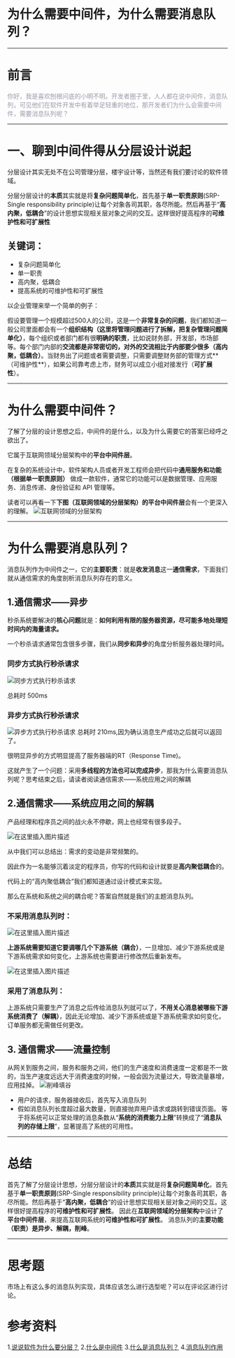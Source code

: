 # 为什么需要中间件，为什么需要消息队列？

</font>

---

# 前言

<font color=#999AAA >你好，我是喜欢刨根问底的小明不明。开发者圈子里，人人都在说中间件，消息队列，可见他们在软件开发中有着举足轻重的地位，那开发者们为什么会需要中间件，需要消息队列呢？</font>

---

# 一、聊到中间件得从分层设计说起


分层设计其实无处不在公司管理分层，楼宇设计等，当然还有我们要讨论的软件领域。

分层分层设计的**本质**其实就是将**复杂问题简单化**，首先基于**单一职责原则**(SRP-Single responsibility principle)让每个对象各司其职，各尽所能。然后再基于“**高内聚，低耦合**”的设计思想实现相关层对象之间的交互。这样很好提高程序的**可维护性和可扩展性**

## 关键词：

- 复杂问题简单化
- 单一职责
- 高内聚，低耦合
- 提高系统的可维护性和可扩展性

以企业管理来举一个简单的例子：

假设要管理一个规模超过500人的公司，这是一个**非常复杂的问题**，我们都知道一般公司里面都会有一个**组织结构（这里将管理问题进行了拆解，把复杂管理问题简单化）**，每个组织或者部门都有很**明确的职责**，比如说财务部，开发部，市场部等。每个部门内部的**交流都是非常密切的，对外的交流相比于内部要少很多（高内聚，低耦合）**。当财务出了问题或者需要调整，只需要调整财务部的管理方式**（可维护性**），如果公司靠考虑上市，财务可以成立小组对接发行（**可扩展性**）。

---

# 为什么需要中间件？
了解了分层的设计思想之后，中间件的是什么，以及为什么需要它的答案已经呼之欲出了。

它属于互联网领域分层架构中的**平台中间件层**。

在复杂的系统设计中，软件架构人员或者开发工程师会把代码中**通用服务和功能（根据单一职责原则）** 做成一款软件，通常它的功能可以是数据管理、应用服务、消息传递、身份验证和 API 管理等。

读者可以再看一下**下图（互联网领域的分层架构）的平台中间件层**会有一个更深入的理解。
![互联网领域的分层架构](https://img-blog.csdnimg.cn/20210718123847353.png?x-oss-process=image/watermark,type_ZmFuZ3poZW5naGVpdGk,shadow_10,text_aHR0cHM6Ly9ibG9nLmNzZG4ubmV0L3UwMTM2MTE4MzQ=,size_16,color_FFFFFF,t_70)

---

# 为什么需要消息队列？
消息队列作为中间件之一，它的**主要职责**：就是**收发消息**这一**通信需求**，下面我们就从通信需求的角度剖析消息队列存在的意义。
## 1.通信需求——异步
秒杀系统要解决的**核心问题**就是：**如何利用有限的服务器资源，尽可能多地处理短时间内的海量请求。**

一个秒杀请求通常包含很多步骤，我们从**同步和异步**的角度分析服务器处理时间。
### 同步方式执行秒杀请求
![同步方式执行秒杀请求](https://img-blog.csdnimg.cn/2021071816071415.png?x-oss-process=image/watermark,type_ZmFuZ3poZW5naGVpdGk,shadow_10,text_aHR0cHM6Ly9ibG9nLmNzZG4ubmV0L3UwMTM2MTE4MzQ=,size_16,color_FFFFFF,t_70#pic_center)

总耗时 500ms
### 异步方式执行秒杀请求
![异步方式执行秒杀请求](https://img-blog.csdnimg.cn/20210718161023309.png?x-oss-process=image/watermark,type_ZmFuZ3poZW5naGVpdGk,shadow_10,text_aHR0cHM6Ly9ibG9nLmNzZG4ubmV0L3UwMTM2MTE4MzQ=,size_16,color_FFFFFF,t_70#pic_center)
总耗时 210ms,因为确认消息生产成功之后就可以返回了。

很明显异步的方式明显提高了服务器端的RT（Response Time)。

这就产生了一个问题：采用**多线程的方法也可以完成异步**，那我为什么需要消息队列呢？思考结束之后，请读者阅读通信需求——系统应用之间的解耦

## 2.通信需求——系统应用之间的解耦
产品经理和程序员之间的战火永不停歇，网上也经常有很多段子。

![在这里插入图片描述](https://img-blog.csdnimg.cn/20210718162601897.png?x-oss-process=image/watermark,type_ZmFuZ3poZW5naGVpdGk,shadow_10,text_aHR0cHM6Ly9ibG9nLmNzZG4ubmV0L3UwMTM2MTE4MzQ=,size_16,color_FFFFFF,t_70)

从中我们可以总结出：需求的变动是非常频繁的。

因此作为一名能够沉着淡定的程序员，你写的代码和设计就要是**高内聚低耦合**的。

代码上的“高内聚低耦合”我们都知道通过设计模式来实现。

那么在系统和系统之间的耦合呢？答案自然就是我们的主题消息队列。
### 不采用消息队列时：
![在这里插入图片描述](https://img-blog.csdnimg.cn/20210718165047820.png#pic_center)

**上游系统需要知道它要调哪几个下游系统（耦合）**，一旦增加、减少下游系统或是下游系统需求如何变化，上游系统也需要进行修改然后重新发布。

![在这里插入图片描述](https://img-blog.csdnimg.cn/20210718165718517.png#pic_center)

### 采用了消息队列：
上游系统只需要生产了消息之后传给消息队列就可以了，**不用关心消息被哪些下游系统消费了（解耦）**，因此无论增加、减少下游系统或是下游系统需求如何变化，订单服务都无需做任何更改。

## 3. 通信需求——流量控制
从网关到服务之间，服务和服务之间，他们的生产速度和消费速度一定都是不一致的，当生产速度远远大于消费速度的时候，一般会因为流量过大，导致流量暴增，应用挂掉。
![削峰填谷](https://img-blog.csdnimg.cn/20210718173715153.png#pic_center)

- 用户的请求，服务器接收后，首先写入消息队列
- 假如消息队列长度超过最大数量，则直接抛弃用户请求或跳转到错误页面。
  等于将系统可以正常处理的消息条数从“**系统的消费能力上限**”转换成了“**消息队列的存储上限**”，显著提高了系统的可用性。

---

# 总结
首先了解了分层设计思想，分层分层设计的**本质**其实就是将**复杂问题简单化**，首先基于**单一职责原则**(SRP-Single responsibility principle)让每个对象各司其职，各尽所能。然后再基于“**高内聚，低耦合**”的设计思想实现相关层对象之间的交互。这样很好提高程序的**可维护性和可扩展性**。
因此在**互联网领域的分层架构**中设计了**平台中间件层**，来提高互联网系统的**可维护性和可扩展性**。
消息队列的**主要功能（职责）**是**异步、解耦，削峰**。

---

# 思考题
市场上有这么多的消息队列实现，具体应该怎么进行选型呢？可以在评论区进行讨论。

# 参考资料
1.[说说软件为什么要分层？](https://segmentfault.com/a/1190000023826327)
2.[什么是中间件](https://www.redhat.com/zh/topics/middleware/what-is-middleware)
3.[什么是消息队列？](https://juejin.cn/post/6844903817348136968#heading-6)
4.[消息队列作用](https://blog.csdn.net/weixin_45393094/article/details/106160234)